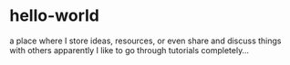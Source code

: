 # hello-world
a place where I store ideas, resources, or even share and discuss things with others
apparently I like to go through tutorials completely…
